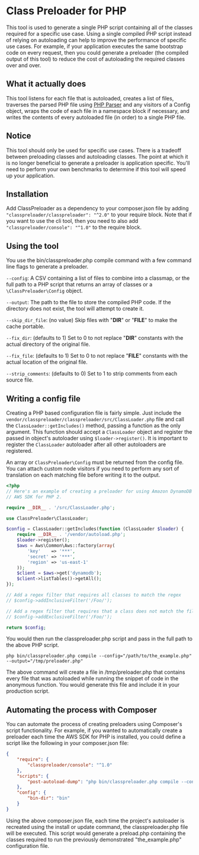 Class Preloader for PHP
=======================

This tool is used to generate a single PHP script containing all of the classes
required for a specific use case. Using a single compiled PHP script instead of relying on autoloading can help to improve the performance of specific use cases. For example, if your application executes the same bootstrap code on every request, then you could generate a preloader (the compiled output of this tool) to reduce the cost of autoloading the required classes over and over.

What it actually does
---------------------

This tool listens for each file that is autoloaded, creates a list of files, traverses the parsed PHP file using [PHP Parser](https://github.com/nikic/PHP-Parser) and any visitors of a Config object, wraps the code of each file in a namespace block if necessary, and writes the contents of every autoloaded file (in order) to a single PHP file.

Notice
------

This tool should only be used for specific use cases. There is a tradeoff between preloading classes and autoloading classes. The point at which it is no longer beneficial to generate a preloader is application specific. You'll need to perform your own benchmarks to determine if this tool will speed up your application.

Installation
------------

Add ClassPreloader as a dependency to your composer.json file by adding `"classpreloader/classpreloader": "^2.0"` to your require block. Note that if you want to use the cli tool, then you need to also add `"classpreloader/console": "^1.0"` to the require block.

Using the tool
--------------

You use the bin/classpreloader.php compile command with a few command line flags to generate a preloader.

`--config`: A CSV containing a list of files to combine into a classmap, or the full path to a PHP script that returns an array of classes or a `\ClassPreloader\Config` object.

`--output`: The path to the file to store the compiled PHP code. If the directory does not exist, the tool will attempt to create it.

`--skip_dir_file`: (no value) Skip files with "__DIR__" or "__FILE__" to make the cache portable.

`--fix_dir`: (defaults to 1) Set to 0 to not replace "__DIR__" constants with the actual directory of the original file.

`--fix_file`: (defaults to 1) Set to 0 to not replace "__FILE__" constants with the actual location of the original file.

`--strip_comments`: (defaults to 0) Set to 1 to strip comments from each source file.

Writing a config file
---------------------

Creating a PHP based configuration file is fairly simple. Just include the `vendor/classpreloader/classpreloader/src/ClassLoader.php` file and call the `ClassLoader::getIncludes()` method, passing a function as the only  argument. This function should accept a `ClassLoader` object and register the passed in object's autoloader using `$loader->register()`. It is important to register the `ClassLoader` autoloader after all other autoloaders are registered.

An array or `ClassPreloader\Config` must be returned from the config file. You can attach custom node visitors if you need to perform any sort of translation on each matching file before writing it to the output.

```php
<?php
// Here's an example of creating a preloader for using Amazon DynamoDB and the
// AWS SDK for PHP 2.

require __DIR__ . '/src/ClassLoader.php';

use ClassPreloader\ClassLoader;

$config = ClassLoader::getIncludes(function (ClassLoader $loader) {
    require __DIR__ . '/vendor/autoload.php';
    $loader->register();
    $aws = Aws\Common\Aws::factory(array(
        'key'    => '***',
        'secret' => '***',
        'region' => 'us-east-1'
    ));
    $client = $aws->get('dynamodb');
    $client->listTables()->getAll();
});

// Add a regex filter that requires all classes to match the regex
// $config->addInclusiveFilter('/Foo/');

// Add a regex filter that requires that a class does not match the filter
// $config->addExclusiveFilter('/Foo/');

return $config;
```

You would then run the classpreloader.php script and pass in the full path to the above PHP script.

`php bin/classpreloader.php compile --config="/path/to/the_example.php" --output="/tmp/preloader.php"`

The above command will create a file in /tmp/preloader.php that contains every file that was autoloaded while running the snippet of code in the anonymous function. You would generate this file and include it in your production script.

Automating the process with Composer
------------------------------------

You can automate the process of creating preloaders using Composer's script functionality. For example, if you wanted to automatically create a preloader each time the AWS SDK for PHP is installed, you could define a script like the following in your composer.json file:

```json
{
    "require": {
        "classpreloader/console": "^1.0"
    },
    "scripts": {
        "post-autoload-dump": "php bin/classpreloader.php compile --config=/path/to/the_example.php --output=/path/to/preload.php"
    },
    "config": {
        "bin-dir": "bin"
    }
}
```

Using the above composer.json file, each time the project's autoloader is recreated using the install or update command, the classpreloader.php file will be executed. This script would generate a preload.php containing the classes required to run the previously demonstrated "the_example.php" configuration file.
